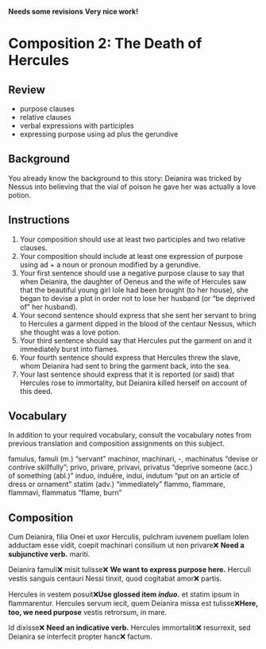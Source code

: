 **Needs some revisions**
**Very nice work!**

# Composition 2: The Death of Hercules

## Review
- purpose clauses
- relative clauses
- verbal expressions with participles
- expressing purpose using ad plus the gerundive

## Background
You already know the background to this story: Deianira was tricked by Nessus into believing that the vial of poison he gave her was actually a love potion.

## Instructions
1. Your composition should use at least two participles and two relative clauses.
2. Your composition should include at least one expression of purpose using ad + a noun or pronoun modified by a gerundive.
3. Your first sentence should use a negative purpose clause to say that when Deianira, the daughter of Oeneus and the wife of Hercules saw that the beautiful young girl Iole had been brought (to her house), she began to devise a plot in order not to lose her husband (or “be deprived of” her husband).
4. Your second sentence should express that she sent her servant to bring to Hercules a garment dipped in the blood of the centaur Nessus, which she thought was a love potion.
5. Your third sentence should say that Hercules put the garment on and it immediately burst into flames.
6. Your fourth sentence should express that Hercules threw the slave, whom Deianira had sent to bring the garment back, into the sea.
7. Your last sentence should express that it is reported (or said) that Hercules rose to immortality, but Deianira killed herself on account of this deed.

## Vocabulary
In addition to your required vocabulary, consult the vocabulary notes from previous translation and composition assignments on this subject.

famulus, famuli (m.) “servant”
machinor, machinari, -, machinatus “devise or contrive skillfully”;
privo, privare, privavi, privatus “deprive someone (acc.) of something (abl.)”
induo, induĕre, indui, indutum “put on an article of dress or ornament”
statim (adv.) “immediately”
flammo, flammare, flammavi, flammatus “flame, burn”

## Composition
Cum Deianira, filia Onei et uxor Herculis, pulchram iuvenem puellam Iolen adductam esse vidit, coepit machinari consilium ut non privare❌ **Need a subjunctive verb.** mariti. 

Deianira famuli❌ misit tulisse❌ **We want to express purpose here.** Herculi vestis sanguis centauri Nessi tinxit, quod cogitabat amor❌ partis. 

Hercules in vestem posuit❌**Use glossed item *induo*.** et statim ipsum in flammarentur. Hercules servum iecit, quem Deianira missa est tulisse❌**Here, too, we need purpose** vestis retrorsum, in mare. 

Id dixisse❌ **Need an indicative verb.** Hercules immortaliti❌ resurrexit, sed Deianira se interfecit propter hanc❌ factum.
